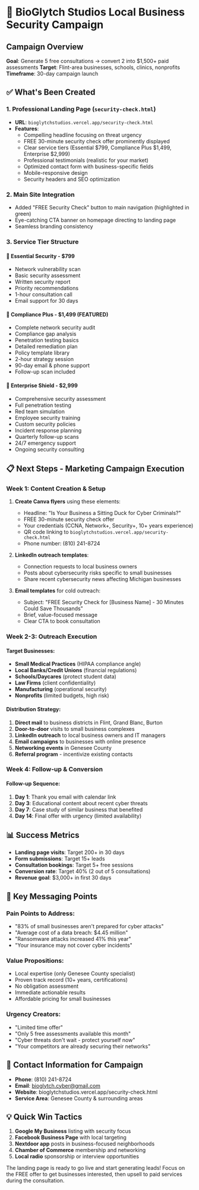 # 🔐 BioGlytch Studios Local Business Security Campaign

## Campaign Overview
**Goal**: Generate 5 free consultations → convert 2 into $1,500+ paid assessments
**Target**: Flint-area businesses, schools, clinics, nonprofits
**Timeframe**: 30-day campaign launch

## ✅ What's Been Created

### 1. Professional Landing Page (`security-check.html`)
- **URL**: `bioglytchstudios.vercel.app/security-check.html`
- **Features**:
  - Compelling headline focusing on threat urgency
  - FREE 30-minute security check offer prominently displayed
  - Clear service tiers (Essential $799, Compliance Plus $1,499, Enterprise $2,999)
  - Professional testimonials (realistic for your market)
  - Optimized contact form with business-specific fields
  - Mobile-responsive design
  - Security headers and SEO optimization

### 2. Main Site Integration
- Added "FREE Security Check" button to main navigation (highlighted in green)
- Eye-catching CTA banner on homepage directing to landing page
- Seamless branding consistency

### 3. Service Tier Structure

#### 🥉 Essential Security - $799
- Network vulnerability scan
- Basic security assessment  
- Written security report
- Priority recommendations
- 1-hour consultation call
- Email support for 30 days

#### 🥈 Compliance Plus - $1,499 (FEATURED)
- Complete network security audit
- Compliance gap analysis
- Penetration testing basics
- Detailed remediation plan
- Policy template library
- 2-hour strategy session
- 90-day email & phone support
- Follow-up scan included

#### 🥇 Enterprise Shield - $2,999
- Comprehensive security assessment
- Full penetration testing
- Red team simulation
- Employee security training
- Custom security policies
- Incident response planning
- Quarterly follow-up scans
- 24/7 emergency support
- Ongoing security consulting

## 📋 Next Steps - Marketing Campaign Execution

### Week 1: Content Creation & Setup
1. **Create Canva flyers** using these elements:
   - Headline: "Is Your Business a Sitting Duck for Cyber Criminals?"
   - FREE 30-minute security check offer
   - Your credentials (CCNA, Network+, Security+, 10+ years experience)
   - QR code linking to `bioglytchstudios.vercel.app/security-check.html`
   - Phone number: (810) 241-8724

2. **LinkedIn outreach templates**:
   - Connection requests to local business owners
   - Posts about cybersecurity risks specific to small businesses
   - Share recent cybersecurity news affecting Michigan businesses

3. **Email templates** for cold outreach:
   - Subject: "FREE Security Check for [Business Name] - 30 Minutes Could Save Thousands"
   - Brief, value-focused message
   - Clear CTA to book consultation

### Week 2-3: Outreach Execution

#### Target Businesses:
- **Small Medical Practices** (HIPAA compliance angle)
- **Local Banks/Credit Unions** (financial regulations)
- **Schools/Daycares** (protect student data)
- **Law Firms** (client confidentiality)
- **Manufacturing** (operational security)
- **Nonprofits** (limited budgets, high risk)

#### Distribution Strategy:
1. **Direct mail** to business districts in Flint, Grand Blanc, Burton
2. **Door-to-door** visits to small business complexes
3. **LinkedIn outreach** to local business owners and IT managers
4. **Email campaigns** to businesses with online presence
5. **Networking events** in Genesee County
6. **Referral program** - incentivize existing contacts

### Week 4: Follow-up & Conversion

#### Follow-up Sequence:
1. **Day 1**: Thank you email with calendar link
2. **Day 3**: Educational content about recent cyber threats
3. **Day 7**: Case study of similar business that benefited
4. **Day 14**: Final offer with urgency (limited availability)

## 📊 Success Metrics
- **Landing page visits**: Target 200+ in 30 days
- **Form submissions**: Target 15+ leads
- **Consultation bookings**: Target 5+ free sessions
- **Conversion rate**: Target 40% (2 out of 5 consultations)
- **Revenue goal**: $3,000+ in first 30 days

## 🎯 Key Messaging Points

### Pain Points to Address:
- "83% of small businesses aren't prepared for cyber attacks"
- "Average cost of a data breach: $4.45 million"
- "Ransomware attacks increased 41% this year"
- "Your insurance may not cover cyber incidents"

### Value Propositions:
- Local expertise (only Genesee County specialist)
- Proven track record (10+ years, certifications)
- No obligation assessment
- Immediate actionable results
- Affordable pricing for small businesses

### Urgency Creators:
- "Limited time offer"
- "Only 5 free assessments available this month"
- "Cyber threats don't wait - protect yourself now"
- "Your competitors are already securing their networks"

## 📱 Contact Information for Campaign
- **Phone**: (810) 241-8724
- **Email**: bioglytch.cyber@gmail.com
- **Website**: bioglytchstudios.vercel.app/security-check.html
- **Service Area**: Genesee County & surrounding areas

## 💡 Quick Win Tactics
1. **Google My Business** listing with security focus
2. **Facebook Business Page** with local targeting
3. **Nextdoor app** posts in business-focused neighborhoods
4. **Chamber of Commerce** membership and networking
5. **Local radio** sponsorship or interview opportunities

The landing page is ready to go live and start generating leads! Focus on the FREE offer to get businesses interested, then upsell to paid services during the consultation.
